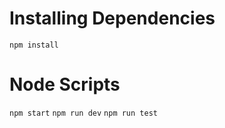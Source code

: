 # Installing Dependencies 
``npm install``

# Node Scripts
``npm start``
``npm run dev``
``npm run test``

